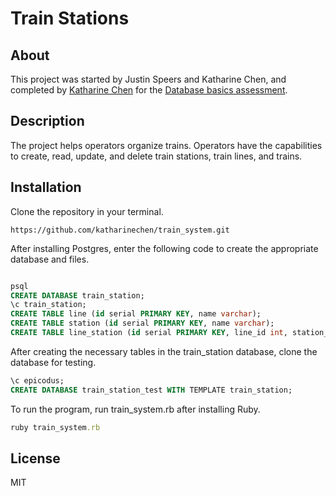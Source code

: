 # Train Stations

## About
This project was started by Justin Speers and Katharine Chen, and completed by [Katharine Chen](https://www.katharinechen.com) for the [Database basics assessment](http://www.learnhowtoprogram.com/lessons/database-basics-assessment).

## Description
The project helps operators organize trains. Operators have the capabilities to create, read, update, and delete train stations, train lines, and trains.

## Installation
Clone the repository in your terminal.

	https://github.com/katharinechen/train_system.git

After installing Postgres, enter the following code to create the appropriate database and files.

```sql

psql
CREATE DATABASE train_station;
\c train_station;
CREATE TABLE line (id serial PRIMARY KEY, name varchar);
CREATE TABLE station (id serial PRIMARY KEY, name varchar);
CREATE TABLE line_station (id serial PRIMARY KEY, line_id int, station_id int);
```

After creating the necessary tables in the train_station database, clone the database for testing.

```sql
\c epicodus;
CREATE DATABASE train_station_test WITH TEMPLATE train_station;
```
To run the program, run train_system.rb after installing Ruby.

```ruby
ruby train_system.rb
```

## License
MIT
